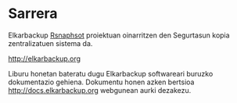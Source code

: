 # Sarrera

Elkarbackup [Rsnaphsot](http://www.rsnapshot.org/) proiektuan oinarritzen den Segurtasun kopia zentralizatuen sistema da.

http://elkarbackup.org

Liburu honetan bateratu dugu Elkarbackup softwareari buruzko dokumentazio gehiena. Dokumentu honen azken bertsioa http://docs.elkarbackup.org webgunean aurki dezakezu.
